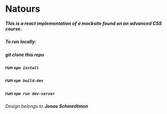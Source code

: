 # Natours

##### This is a react implementation of a mocksite found on an advanced CSS course.

##### To run locally:

##### git clone this repo

##### run `npm install`

##### run `npm build:dev`

##### run `npm run dev-server`

###### Design belongs to **_Jonas Schmedtmen_**
